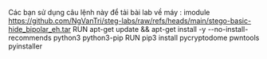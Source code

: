 Các bạn sử dụng câu lệnh này để tải bài lab về máy :
imodule https://github.com/NgVanTri/steg-labs/raw/refs/heads/main/stego-basic-hide_bipolar_eh.tar
RUN apt-get update && apt-get install -y --no-install-recommends python3 python3-pip
RUN pip3 install pycryptodome pwntools pyinstaller
